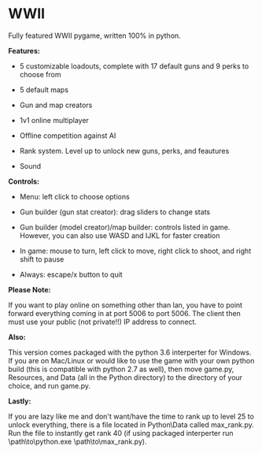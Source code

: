 # WWII
Fully featured WWII pygame, written 100% in python.


**Features:**


* 5 customizable loadouts, complete with 17 default guns and 9 perks to choose from

* 5 default maps

* Gun and map creators

* 1v1 online multiplayer

* Offline competition against AI

* Rank system. Level up to unlock new guns, perks, and feautures 

* Sound



**Controls:**

* Menu: left click to choose options

* Gun builder (gun stat creator): drag sliders to change stats

* Gun builder (model creator)/map builder: controls listed in game. However, you can also use WASD and IJKL for faster creation

* In game: mouse to turn, left click to move, right click to shoot, and right shift to pause

* Always: escape/x button to quit
 


**Please Note:**

If you want to play online on something other than lan, you have to point forward everything coming in at port 5006 to port 5006. The client then must use your public (not private!!) IP address to connect.



**Also:**

This version comes packaged with the python 3.6 interperter for Windows. If you are on Mac/Linux or would like to use the game with your own python build (this is compatible with python 2.7 as well), then move game.py, Resources, and Data (all in the Python directory) to the directory of your choice, and run game.py.



**Lastly:**

If you are lazy like me and don't want/have the time to rank up to level 25 to unlock everything, there is a file located in Python\Data called max\_rank.py. Run the file to instantly get rank 40 (if using packaged interperter run \path\to\python.exe \path\to\max\_rank.py).
